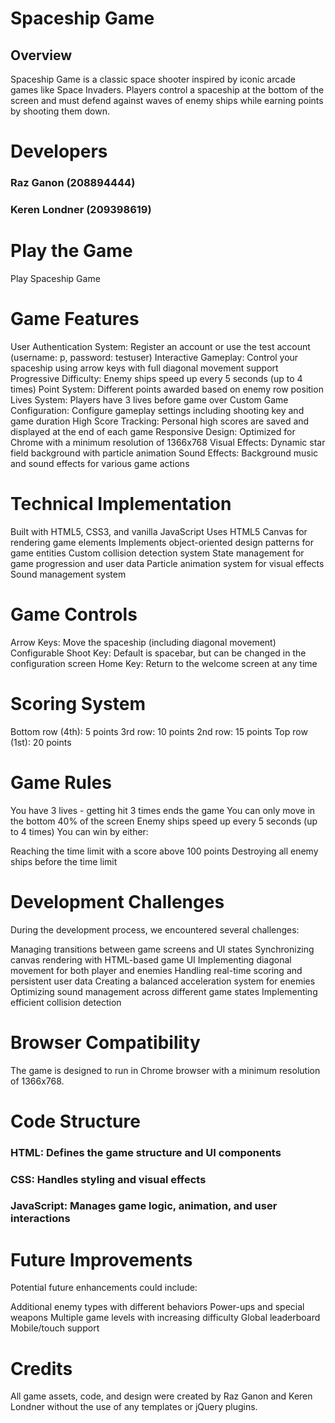 # Spaceship Game
## Overview
Spaceship Game is a classic space shooter inspired by iconic arcade games like Space Invaders. Players control a spaceship at the bottom of the screen and must defend against waves of enemy ships while earning points by shooting them down.

# Developers
### Raz Ganon (208894444)
### Keren Londner (209398619)

# Play the Game

Play Spaceship Game

# Game Features

User Authentication System: Register an account or use the test account (username: p, password: testuser)
Interactive Gameplay: Control your spaceship using arrow keys with full diagonal movement support
Progressive Difficulty: Enemy ships speed up every 5 seconds (up to 4 times)
Point System: Different points awarded based on enemy row position
Lives System: Players have 3 lives before game over
Custom Game Configuration: Configure gameplay settings including shooting key and game duration
High Score Tracking: Personal high scores are saved and displayed at the end of each game
Responsive Design: Optimized for Chrome with a minimum resolution of 1366x768
Visual Effects: Dynamic star field background with particle animation
Sound Effects: Background music and sound effects for various game actions

# Technical Implementation

Built with HTML5, CSS3, and vanilla JavaScript
Uses HTML5 Canvas for rendering game elements
Implements object-oriented design patterns for game entities
Custom collision detection system
State management for game progression and user data
Particle animation system for visual effects
Sound management system

# Game Controls

Arrow Keys: Move the spaceship (including diagonal movement)
Configurable Shoot Key: Default is spacebar, but can be changed in the configuration screen
Home Key: Return to the welcome screen at any time

# Scoring System

Bottom row (4th): 5 points
3rd row: 10 points
2nd row: 15 points
Top row (1st): 20 points

# Game Rules

You have 3 lives - getting hit 3 times ends the game
You can only move in the bottom 40% of the screen
Enemy ships speed up every 5 seconds (up to 4 times)
You can win by either:

Reaching the time limit with a score above 100 points
Destroying all enemy ships before the time limit



# Development Challenges
During the development process, we encountered several challenges:

Managing transitions between game screens and UI states
Synchronizing canvas rendering with HTML-based game UI
Implementing diagonal movement for both player and enemies
Handling real-time scoring and persistent user data
Creating a balanced acceleration system for enemies
Optimizing sound management across different game states
Implementing efficient collision detection

# Browser Compatibility
The game is designed to run in Chrome browser with a minimum resolution of 1366x768.

# Code Structure
### HTML: Defines the game structure and UI components
### CSS: Handles styling and visual effects
### JavaScript: Manages game logic, animation, and user interactions

# Future Improvements
Potential future enhancements could include:

Additional enemy types with different behaviors
Power-ups and special weapons
Multiple game levels with increasing difficulty
Global leaderboard
Mobile/touch support

# Credits
All game assets, code, and design were created by Raz Ganon and Keren Londner without the use of any templates or jQuery plugins.
